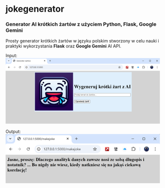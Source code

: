 # jokegenerator
### Generator AI krótkich żartów z użyciem Python, Flask, Google Gemini

Prosty generator krótkich żartów w języku polskim stworzony w celu nauki i praktyki wykorzystania **Flask** oraz **Google Gemini** AI API.

Input:
![generator input](/img/generator.png)

Output:
![generator output](/img/generator-out.png)
